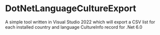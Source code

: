 # DotNetLanguageCultureExport
A simple tool written in Visual Studio 2022 which will export a CSV list for each installed country and language CultureInfo record for .Net 6.0
